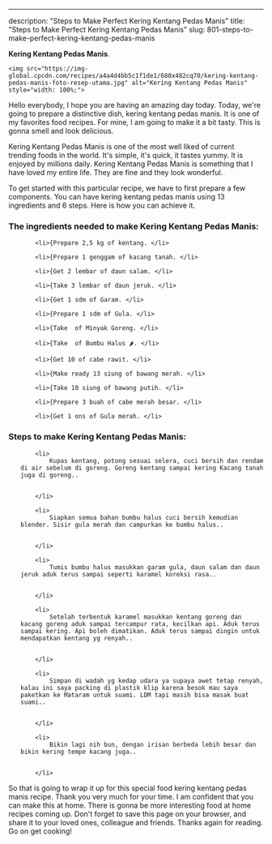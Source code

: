 ---
description: "Steps to Make Perfect Kering Kentang Pedas Manis"
title: "Steps to Make Perfect Kering Kentang Pedas Manis"
slug: 801-steps-to-make-perfect-kering-kentang-pedas-manis

<p>
	<strong>Kering Kentang Pedas Manis</strong>. 
	
</p>
<p>
	
	<img src="https://img-global.cpcdn.com/recipes/a4a4d4bb5c1f1de1/680x482cq70/kering-kentang-pedas-manis-foto-resep-utama.jpg" alt="Kering Kentang Pedas Manis" style="width: 100%;">
	
	
</p>
<p>
	Hello everybody, I hope you are having an amazing day today. Today, we're going to prepare a distinctive dish, kering kentang pedas manis. It is one of my favorites food recipes. For mine, I am going to make it a bit tasty. This is gonna smell and look delicious.
</p>
	
<p>
	
</p>
<p>
	Kering Kentang Pedas Manis is one of the most well liked of current trending foods in the world. It's simple, it's quick, it tastes yummy. It is enjoyed by millions daily. Kering Kentang Pedas Manis is something that I have loved my entire life. They are fine and they look wonderful.
</p>

<p>
To get started with this particular recipe, we have to first prepare a few components. You can have kering kentang pedas manis using 13 ingredients and 6 steps. Here is how you can achieve it.
</p>

<h3>The ingredients needed to make Kering Kentang Pedas Manis:</h3>

<ol>
	
		<li>{Prepare 2,5 kg of kentang. </li>
	
		<li>{Prepare 1 genggam of kacang tanah. </li>
	
		<li>{Get 2 lembar of daun salam. </li>
	
		<li>{Take 3 lembar of daun jeruk. </li>
	
		<li>{Get 1 sdm of Garam. </li>
	
		<li>{Prepare 1 sdm of Gula. </li>
	
		<li>{Take  of Minyak Goreng. </li>
	
		<li>{Take  of Bumbu Halus 🌶. </li>
	
		<li>{Get 10 of cabe rawit. </li>
	
		<li>{Make ready 13 siung of bawang merah. </li>
	
		<li>{Take 10 siung of bawang putih. </li>
	
		<li>{Prepare 3 buah of cabe merah besar. </li>
	
		<li>{Get 1 ons of Gula merah. </li>
	
</ol>
<p>
	
</p>

<h3>Steps to make Kering Kentang Pedas Manis:</h3>

<ol>
	
		<li>
			Kupas kentang, potong sesuai selera, cuci bersih dan rendam di air sebelum di goreng. Goreng kentang sampai kering Kacang tanah juga di goreng..
			
			
		</li>
	
		<li>
			Siapkan semua bahan bumbu halus cuci bersih kemudian blender. Sisir gula merah dan campurkan ke bumbu halus..
			
			
		</li>
	
		<li>
			Tumis bumbu halus masukkan garam gula, daun salam dan daun jeruk aduk terus sampai seperti karamel koreksi rasa..
			
			
		</li>
	
		<li>
			Setelah terbentuk karamel masukkan kentang goreng dan kacang goreng aduk sampai tercampur rata, kecilkan api. Aduk terus sampai kering. Api boleh dimatikan. Aduk terus sampai dingin untuk mendapatkan kentang yg renyah..
			
			
		</li>
	
		<li>
			Simpan di wadah yg kedap udara ya supaya awet tetap renyah, kalau ini saya packing di plastik klip karena besok mau saya paketkan ke Mataram untuk suami. LDM tapi masih bisa masak buat suami..
			
			
		</li>
	
		<li>
			Bikin lagi nih bun, dengan irisan berbeda lebih besar dan bikin kering tempe kacang juga..
			
			
		</li>
	
</ol>

<p>
	
</p>

<p>
	So that is going to wrap it up for this special food kering kentang pedas manis recipe. Thank you very much for your time. I am confident that you can make this at home. There is gonna be more interesting food at home recipes coming up. Don't forget to save this page on your browser, and share it to your loved ones, colleague and friends. Thanks again for reading. Go on get cooking!
</p>
